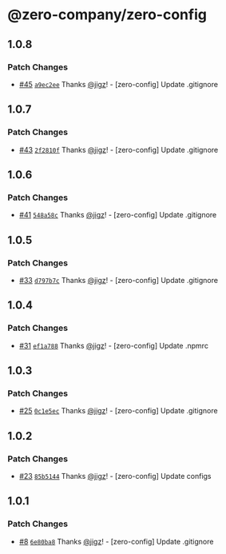 # @zero-company/zero-config

## 1.0.8

### Patch Changes

- [#45](https://github.com/zero-company/zero-community/pull/45) [`a9ec2ee`](https://github.com/zero-company/zero-community/commit/a9ec2ee52075207329c5113ea5107a26409ddc38) Thanks [@jigz](https://github.com/jigz)! - [zero-config] Update .gitignore

## 1.0.7

### Patch Changes

- [#43](https://github.com/zero-company/zero-community/pull/43) [`2f2810f`](https://github.com/zero-company/zero-community/commit/2f2810f126ee8aa47a10e8a7382e6e9246ebb91a) Thanks [@jigz](https://github.com/jigz)! - [zero-config] Update .gitignore

## 1.0.6

### Patch Changes

- [#41](https://github.com/zero-company/zero-community/pull/41) [`548a58c`](https://github.com/zero-company/zero-community/commit/548a58caa2f57f15baf2a7b9ce1559c5c1181098) Thanks [@jigz](https://github.com/jigz)! - [zero-config] Update .gitignore

## 1.0.5

### Patch Changes

- [#33](https://github.com/zero-company/zero-community/pull/33) [`d797b7c`](https://github.com/zero-company/zero-community/commit/d797b7c83cd9d0dafcc69dd4a074e2f7ca4a5c2c) Thanks [@jigz](https://github.com/jigz)! - [zero-config] Update .gitignore

## 1.0.4

### Patch Changes

- [#31](https://github.com/zero-company/zero-community/pull/31) [`ef1a788`](https://github.com/zero-company/zero-community/commit/ef1a7884f4d1cfd983143263b3f86789445af69d) Thanks [@jigz](https://github.com/jigz)! - [zero-config] Update .npmrc

## 1.0.3

### Patch Changes

- [#25](https://github.com/zero-company/zero-community/pull/25) [`0c1e5ec`](https://github.com/zero-company/zero-community/commit/0c1e5ec330c3edbf7d94520b9f191d1f05a55c47) Thanks [@jigz](https://github.com/jigz)! - [zero-config] Update .gitignore

## 1.0.2

### Patch Changes

- [#23](https://github.com/zero-company/zero-community/pull/23) [`85b5144`](https://github.com/zero-company/zero-community/commit/85b51441b916dc2161befc25bf097a4fa9871d7f) Thanks [@jigz](https://github.com/jigz)! - [zero-config] Update configs

## 1.0.1

### Patch Changes

- [#8](https://github.com/zero-company/zero-community/pull/8) [`6e80ba8`](https://github.com/zero-company/zero-community/commit/6e80ba8f04b5fe7b40c6e5c169dc3d99ece01d9e) Thanks [@jigz](https://github.com/jigz)! - [zero-config] Update .gitignore

